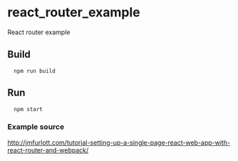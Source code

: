 # react_router_example
React router example

## Build

```  
  npm run build
```

## Run

```  
  npm start
```

### Example source
http://jmfurlott.com/tutorial-setting-up-a-single-page-react-web-app-with-react-router-and-webpack/

